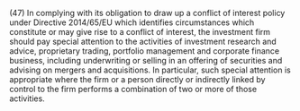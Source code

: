 (47) In complying with its obligation to draw up a conflict of interest policy under Directive 2014/65/EU which identifies circumstances which constitute or may give rise to a conflict of interest, the investment firm should pay special attention to the activities of investment research and advice, proprietary trading, portfolio management and corporate finance business, including underwriting or selling in an offering of securities and advising on mergers and acquisitions. In particular, such special attention is appropriate where the firm or a person directly or indirectly linked by control to the firm performs a combination of two or more of those activities.